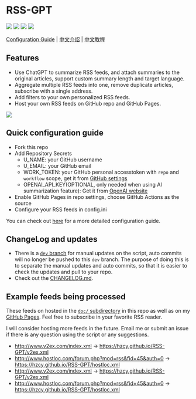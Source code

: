# RSS-GPT

![](https://img.shields.io/github/last-commit/yinan-c/RSS-GPT/dev?label=updated)
[![](https://img.shields.io/github/actions/workflow/status/yinan-c/RSS-GPT/cron-job.yml?label=cron-job)](https://github.com/yinan-c/RSS-GPT/actions/workflows/cron-job.yml)
[![](https://img.shields.io/github/actions/workflow/status/yinan-c/RSS-GPT/jekyll-gh-pages.yml?label=GitHub%20Pages)](https://github.com/yinan-c/RSS-GPT/actions/workflows/jekyll-gh-pages.yml)
![](https://img.shields.io/github/stars/yinan-c/RSS-GPT)


[Configuration Guide](https://yinan-c.github.io/rss-gpt-manual-en.html) | [中文介绍](README-zh.md) | [中文教程](https://yinan-c.github.io/rss-gpt-manual-zh.html)

## Features

- Use ChatGPT to summarize RSS feeds, and attach summaries to the original articles, support custom summary length and target language.
- Aggregate multiple RSS feeds into one, remove duplicate articles, subscribe with a single address.
- Add filters to your own personalized RSS feeds.
- Host your own RSS feeds on GitHub repo and GitHub Pages.

![](https://i.imgur.com/7darABv.jpg)

## Quick configuration guide

- Fork this repo
- Add Repository Secrets
    - U_NAME: your GitHub username
    - U_EMAIL: your GitHub email
    - WORK_TOKEN: your GitHub personal accesstoken with `repo` and `workflow` scope, get it from [GitHub settings](https://github.com/settings/tokens/new)
    - OPENAI_API_KEY(OPTIONAL, only needed when using AI summarization feature): Get it from [OpenAI website](https://platform.openai.com/account/api-keys)
- Enable GitHub Pages in repo settings, choose GitHub Actions as the source
- Configure your RSS feeds in config.ini

You can check out [here](https://yinan-c.github.io/rss-gpt-manual-en.html) for a more detailed configuration guide.

## ChangeLog and updates

- There is a [`dev` branch](https://github.com/yinan-c/RSS-GPT/tree/dev) for manual updates on the script, auto commits will no longer be pushed to this `dev` branch. The purpose of doing this is to separate the manual updates and auto commits, so that it is easier to check the updates and pull to your repo.
- Check out the [CHANGELOG.md](CHANGELOG.md).

## Example feeds being processed

These feeds on hosted in the [`doc/` subdirectory](https://github.com/yinan-c/RSS-GPT/tree/main/docs) in this repo as well as on my [GitHub Pages](https://yinan-c.github.io/RSS-GPT/). Feel free to subscribe in your favorite RSS reader.

I will consider hosting more feeds in the future. Email me or submit an issue if there is any question using the script or any suggestions.
- http://www.v2ex.com/index.xml -> https://hzcy.github.io/RSS-GPT/v2ex.xml
- http://www.hostloc.com/forum.php?mod=rss&fid=45&auth=0 -> https://hzcy.github.io/RSS-GPT/hostloc.xml
- http://www.v2ex.com/index.xml -> https://hzcy.github.io/RSS-GPT/v2ex.xml
- http://www.hostloc.com/forum.php?mod=rss&fid=45&auth=0 -> https://hzcy.github.io/RSS-GPT/hostloc.xml
